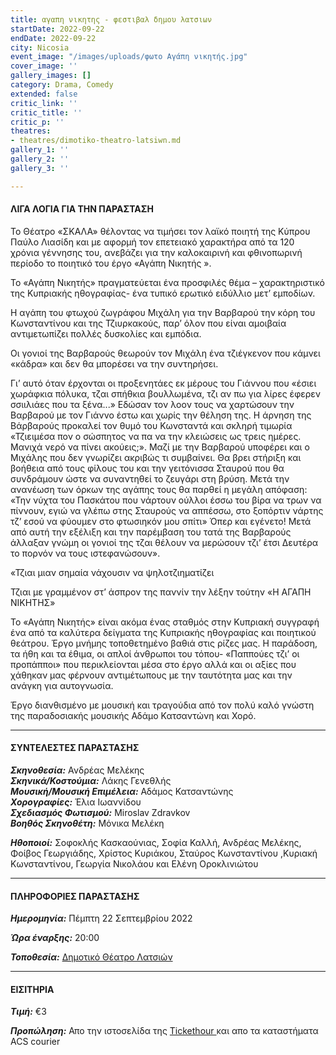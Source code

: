 ```yaml
---
title: αγαπη νικητης - φεστιβαλ δημου λατσιων
startDate: 2022-09-22
endDate: 2022-09-22
city: Nicosia
event_image: "/images/uploads/φωτο Αγάπη νικητής.jpg"
cover_image: ''
gallery_images: []
category: Drama, Comedy
extended: false
critic_link: ''
critic_title: ''
critic_p: ''
theatres:
- theatres/dimotiko-theatro-latsiwn.md
gallery_1: ''
gallery_2: ''
gallery_3: ''

---
```

#### ΛΙΓΑ ΛΟΓΙΑ ΓΙΑ ΤΗΝ ΠΑΡΑΣΤΑΣΗ

Το Θέατρο «ΣΚΑΛΑ» θέλοντας να τιμήσει τον λαϊκό ποιητή της Κύπρου Παύλο Λιασίδη και με αφορμή τον επετειακό χαρακτήρα από τα 120 χρόνια γέννησης του, ανεβάζει για την καλοκαιρινή και φθινοπωρινή περίοδο το ποιητικό του έργο «Αγάπη Νικητής ».

Το «Αγάπη Νικητής» πραγματεύεται ένα προσφιλές θέμα – χαρακτηριστικό της Κυπριακής ηθογραφίας- ένα τυπικό ερωτικό ειδύλλιο μετ’ εμποδίων.

Η αγάπη του φτωχού ζωγράφου Μιχάλη για την Βαρβαρού την κόρη του Κωνσταντίνου και της Τζιυρκακούς, παρ’ όλον που είναι αμοιβαία αντιμετωπίζει πολλές δυσκολίες και εμπόδια.

Οι γονιοί της Βαρβαρούς θεωρούν τον Μιχάλη ένα τζιέγκενον που κάμνει «κάδρα» και δεν θα μπορέσει να την συντηρήσει.

Γι’ αυτό όταν έρχονται οι προξενητάες εκ μέρους του Γιάννου που «έσιει χωράφκια πόλυκα, τζαι σπήθκια βουλλωμένα, τζι αν πω για λίρες έφερεν σσιιλιάες που τα ξένα...» Εδώσαν τον λοον τους να χαρτώσουν την Βαρβαρού με τον Γιάννο έστω και χωρίς την θέληση της. Η άρνηση της Βάρβαρούς προκαλεί τον θυμό του Κωνσταντά και σκληρή τιμωρία «Τζιειμέσα πον ο σώσπητος να πα να την κλειώσεις ως τρεις ημέρες. Μανιχά νερό να πίνει ακούεις;». Μαζί με την Βαρβαρού υποφέρει και ο Μιχάλης που δεν γνωρίζει ακριβώς τι συμβαίνει. Θα βρει στήριξη και βοήθεια από τους φίλους του και την γειτόνισσα Σταυρού που θα συνδράμουν ώστε να συναντηθεί το ζευγάρι στη βρύση. Μετά την ανανέωση των όρκων της αγάπης τους θα παρθεί η μεγάλη απόφαση: «Την νύχτα του Πασκάτου που νάρτουν ούλλοι έσσω του βίρα να τρων να πίννουν, εγιώ να γλέπω στης Σταυρούς να αππέσσω, στο ξοπόρτιν νάρτης τζ’ εσού να φύουμεν στο φτωσιηκόν μου σπίτι» Όπερ και εγένετο! Μετά από αυτή την εξέλιξη και την παρέμβαση του τατά της Βαρβαρούς άλλαξαν γνώμη οι γονιοί της τζαι θέλουν να μερώσουν τζι’ έτσι Δευτέρα το πορνόν να τους ιστεφανώσουν».

«Τζιαι μιαν σημαία νάχουσιν να ψηλοτζιηματίζει

Τζιαι με γραμμένον στ’ άσπρον της παννίν την λέξην τούτην «Η ΑΓΑΠΗ ΝΙΚΗΤΗΣ»

Το «Αγάπη Νικητής» είναι ακόμα ένας σταθμός στην Κυπριακή συγγραφή ένα από τα καλύτερα δείγματα της Κυπριακής ηθογραφίας και ποιητικού θεάτρου. Έργο μνήμης τοποθετημένο βαθιά στις ρίζες μας. Η παράδοση, τα ήθη και τα έθιμα, οι απλοί άνθρωποι του τόπου- «Παππούες τζι’ οι προπάπποι» που περικλείονται μέσα στο έργο αλλά και οι αξίες που χάθηκαν μας φέρνουν αντιμέτωπους με την ταυτότητα μας και την ανάγκη για αυτογνωσία.

​Έργο διανθισμένο με μουσική και τραγούδια από τον πολύ καλό γνώστη της παραδοσιακής μουσικής Αδάμο Κατσαντώνη και Χορό.

***

#### ΣΥΝΤΕΛΕΣΤΕΣ ΠΑΡΑΣΤΑΣΗΣ

**_Σκηνοθεσία:_** Ανδρέας Μελέκης  
**_Σκηνικά/Κοστούμια:_** Λάκης Γενεθλής  
**_Μουσική/Μουσική Επιμέλεια:_** Αδάμος Κατσαντώνης  
**_Χορογραφίες:_** Έλια Ιωαννίδου  
**_Σχεδιασμός Φωτισμού:_** Miroslav Zdravkov  
**_Βοηθός Σκηνοθέτη:_** Μόνικα Μελέκη

**_Ηθοποιοί:_** Σοφοκλής Κασκαούνιας, Σοφία Καλλή, Ανδρέας Μελέκης, Φοίβος Γεωργιάδης, Χρίστος Κυριάκου, Σταύρος Κωνσταντίνου ,Κυριακή Κωνσταντίνου, Γεωργία Νικολάου και Ελένη Οροκλινιώτου

***

#### ΠΛΗΡΟΦΟΡΙΕΣ ΠΑΡΑΣΤΑΣΗΣ

**_Ημερομηνία:_** Πέμπτη 22 Σεπτεμβρίου 2022

**_Ώρα έναρξης:_** 20:00

**_Τοποθεσία:_** [Δημοτικό Θέατρο Λατσιών](?#map)

***

#### ΕΙΣΙΤΗΡΙΑ

**_Τιμή:_** €3

**_Προπώληση:_** Απο την ιστοσελίδα της [Tickethour ](https://shop.tickethour.com/ticketmaster_se_3941.html "Tickethour")και απο τα καταστήματα ACS courier